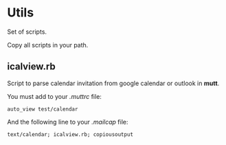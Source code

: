 Utils
=====

Set of scripts.

Copy all scripts in your path.

icalview.rb
-----------

Script to parse calendar invitation from google calendar or outlook in **mutt**.

You must add to your *.muttrc* file:

    auto_view test/calendar

And the following line to your *.mailcap* file:

    text/calendar; icalview.rb; copiousoutput

